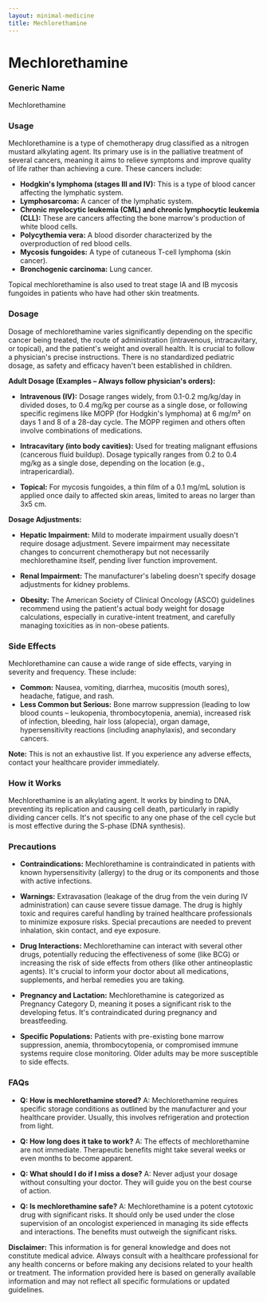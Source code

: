 ```yaml
---
layout: minimal-medicine
title: Mechlorethamine
---
```


# Mechlorethamine
### Generic Name
Mechlorethamine

### Usage
Mechlorethamine is a type of chemotherapy drug classified as a nitrogen mustard alkylating agent. Its primary use is in the palliative treatment of several cancers, meaning it aims to relieve symptoms and improve quality of life rather than achieving a cure.  These cancers include:

* **Hodgkin's lymphoma (stages III and IV):** This is a type of blood cancer affecting the lymphatic system.
* **Lymphosarcoma:** A cancer of the lymphatic system.
* **Chronic myelocytic leukemia (CML) and chronic lymphocytic leukemia (CLL):** These are cancers affecting the bone marrow's production of white blood cells.
* **Polycythemia vera:** A blood disorder characterized by the overproduction of red blood cells.
* **Mycosis fungoides:** A type of cutaneous T-cell lymphoma (skin cancer).
* **Bronchogenic carcinoma:** Lung cancer.

Topical mechlorethamine is also used to treat stage IA and IB mycosis fungoides in patients who have had other skin treatments.

### Dosage

Dosage of mechlorethamine varies significantly depending on the specific cancer being treated, the route of administration (intravenous, intracavitary, or topical), and the patient's weight and overall health.  It is crucial to follow a physician's precise instructions.  There is no standardized pediatric dosage, as safety and efficacy haven't been established in children.

**Adult Dosage (Examples – Always follow physician's orders):**

* **Intravenous (IV):**  Dosage ranges widely, from 0.1-0.2 mg/kg/day in divided doses, to 0.4 mg/kg per course as a single dose,  or following specific regimens like MOPP (for Hodgkin's lymphoma) at 6 mg/m² on days 1 and 8 of a 28-day cycle.  The MOPP regimen and others often involve combinations of medications.

* **Intracavitary (into body cavities):** Used for treating malignant effusions (cancerous fluid buildup).  Dosage typically ranges from 0.2 to 0.4 mg/kg as a single dose, depending on the location (e.g., intrapericardial).

* **Topical:** For mycosis fungoides, a thin film of a 0.1 mg/mL solution is applied once daily to affected skin areas, limited to areas no larger than 3x5 cm.


**Dosage Adjustments:**

* **Hepatic Impairment:**  Mild to moderate impairment usually doesn't require dosage adjustment. Severe impairment may necessitate changes to concurrent chemotherapy but not necessarily mechlorethamine itself, pending liver function improvement.

* **Renal Impairment:**  The manufacturer's labeling doesn't specify dosage adjustments for kidney problems.

* **Obesity:**  The American Society of Clinical Oncology (ASCO) guidelines recommend using the patient's actual body weight for dosage calculations, especially in curative-intent treatment, and carefully managing toxicities as in non-obese patients.


### Side Effects

Mechlorethamine can cause a wide range of side effects, varying in severity and frequency.  These include:

* **Common:** Nausea, vomiting, diarrhea, mucositis (mouth sores), headache, fatigue, and rash.
* **Less Common but Serious:** Bone marrow suppression (leading to low blood counts – leukopenia, thrombocytopenia, anemia),  increased risk of infection,  bleeding,  hair loss (alopecia),  organ damage, hypersensitivity reactions (including anaphylaxis), and secondary cancers.

**Note:** This is not an exhaustive list.  If you experience any adverse effects, contact your healthcare provider immediately.


### How it Works

Mechlorethamine is an alkylating agent.  It works by binding to DNA, preventing its replication and causing cell death, particularly in rapidly dividing cancer cells.  It's not specific to any one phase of the cell cycle but is most effective during the S-phase (DNA synthesis).


### Precautions

* **Contraindications:**  Mechlorethamine is contraindicated in patients with known hypersensitivity (allergy) to the drug or its components and those with active infections.

* **Warnings:**  Extravasation (leakage of the drug from the vein during IV administration) can cause severe tissue damage.  The drug is highly toxic and requires careful handling by trained healthcare professionals to minimize exposure risks.  Special precautions are needed to prevent inhalation, skin contact, and eye exposure.

* **Drug Interactions:**  Mechlorethamine can interact with several other drugs, potentially reducing the effectiveness of some (like BCG) or increasing the risk of side effects from others (like other antineoplastic agents). It's crucial to inform your doctor about all medications, supplements, and herbal remedies you are taking.

* **Pregnancy and Lactation:**  Mechlorethamine is categorized as Pregnancy Category D, meaning it poses a significant risk to the developing fetus. It's contraindicated during pregnancy and breastfeeding.

* **Specific Populations:**  Patients with pre-existing bone marrow suppression, anemia, thrombocytopenia, or compromised immune systems require close monitoring. Older adults may be more susceptible to side effects.


### FAQs

* **Q: How is mechlorethamine stored?** A:  Mechlorethamine requires specific storage conditions as outlined by the manufacturer and your healthcare provider. Usually, this involves refrigeration and protection from light.

* **Q: How long does it take to work?** A:  The effects of mechlorethamine are not immediate.  Therapeutic benefits might take several weeks or even months to become apparent.

* **Q: What should I do if I miss a dose?** A: Never adjust your dosage without consulting your doctor. They will guide you on the best course of action.

* **Q: Is mechlorethamine safe?** A:  Mechlorethamine is a potent cytotoxic drug with significant risks.  It should only be used under the close supervision of an oncologist experienced in managing its side effects and interactions.  The benefits must outweigh the significant risks.


**Disclaimer:** This information is for general knowledge and does not constitute medical advice. Always consult with a healthcare professional for any health concerns or before making any decisions related to your health or treatment.  The information provided here is based on generally available information and may not reflect all specific formulations or updated guidelines.
